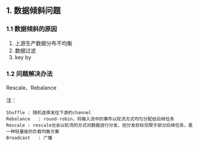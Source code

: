 ## 1. 数据倾斜问题

### 1.1 数据倾斜的原因

1. 上游生产数据分布不均衡
2. 数据过滤
3. key by

### 1.2 问题解决办法

Rescale、Rebalance


注：

```
Shuffle	: 随机选择发往下游的channel
Rebalance	: round-robin，将输入流中的事件以轮流方式均匀分配给后继任务
Rescale	: rescale也会以轮流的方式对数据进行分发，但分发目标仅限于部分后继任务，是一种轻量级的负载均衡方案
Broadcast	: 广播
```